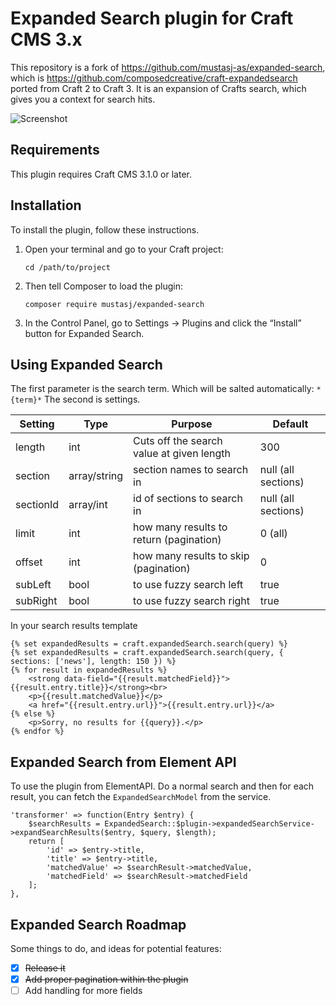 # Expanded Search plugin for Craft CMS 3.x

This repository is a fork of https://github.com/mustasj-as/expanded-search, which is
https://github.com/composedcreative/craft-expandedsearch ported from Craft 2 to Craft 3.
It is an expansion of Crafts search, which gives you a context for search hits.

![Screenshot](resources/img/plugin-logo.png)

## Requirements

This plugin requires Craft CMS 3.1.0 or later.

## Installation

To install the plugin, follow these instructions.

1.  Open your terminal and go to your Craft project:

        cd /path/to/project

2.  Then tell Composer to load the plugin:

        composer require mustasj/expanded-search

3.  In the Control Panel, go to Settings → Plugins and click the “Install” button for Expanded Search.

## Using Expanded Search

The first parameter is the search term. Which will be salted automatically: `*{term}*`
The second is settings.

| Setting   | Type         | Purpose                                   | Default             |
| --------- | ------------ | ----------------------------------------- | ------------------- |
| length    | int          | Cuts off the search value at given length | 300                 |
| section   | array/string | section names to search in                | null (all sections) |
| sectionId | array/int    | id of sections to search in               | null (all sections) |
| limit     | int          | how many results to return (pagination)   | 0 (all)             |
| offset    | int          | how many results to skip (pagination)     | 0                   |
| subLeft   | bool         | to use fuzzy search left                  | true                |
| subRight  | bool         | to use fuzzy search right                 | true                |

In your search results template

```
{% set expandedResults = craft.expandedSearch.search(query) %}
{% set expandedResults = craft.expandedSearch.search(query, { sections: ['news'], length: 150 }) %}
{% for result in expandedResults %}
    <strong data-field="{{result.matchedField}}">{{result.entry.title}}</strong><br>
    <p>{{result.matchedValue}}</p>
    <a href="{{result.entry.url}}">{{result.entry.url}}</a>
{% else %}
    <p>Sorry, no results for {{query}}.</p>
{% endfor %}
```

## Expanded Search from Element API

To use the plugin from ElementAPI. Do a normal search and then for each result, you can fetch the `ExpandedSearchModel` from the service.

```
'transformer' => function(Entry $entry) {
    $searchResults = ExpandedSearch::$plugin->expandedSearchService->expandSearchResults($entry, $query, $length);
    return [
        'id' => $entry->title,
        'title' => $entry->title,
        'matchedValue' => $searchResult->matchedValue,
        'matchedField' => $searchResult->matchedField
    ];
},
```

## Expanded Search Roadmap

Some things to do, and ideas for potential features:

-   [x] ~~Release it~~
-   [x] ~~Add proper pagination within the plugin~~
-   [ ] Add handling for more fields
